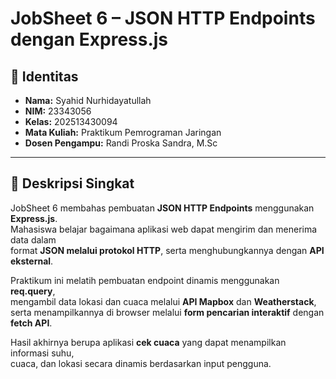 # JobSheet 6 – JSON HTTP Endpoints dengan Express.js

## 🪪 Identitas

- **Nama:** Syahid Nurhidayatullah
- **NIM:** 23343056
- **Kelas:** 202513430094
- **Mata Kuliah:** Praktikum Pemrograman Jaringan
- **Dosen Pengampu:** Randi Proska Sandra, M.Sc

---

## 📖 Deskripsi Singkat

JobSheet 6 membahas pembuatan **JSON HTTP Endpoints** menggunakan **Express.js**.  
Mahasiswa belajar bagaimana aplikasi web dapat mengirim dan menerima data dalam  
format **JSON melalui protokol HTTP**, serta menghubungkannya dengan **API eksternal**.

Praktikum ini melatih pembuatan endpoint dinamis menggunakan **req.query**,  
mengambil data lokasi dan cuaca melalui **API Mapbox** dan **Weatherstack**,  
serta menampilkannya di browser melalui **form pencarian interaktif** dengan **fetch API**.

Hasil akhirnya berupa aplikasi **cek cuaca** yang dapat menampilkan informasi suhu,  
cuaca, dan lokasi secara dinamis berdasarkan input pengguna.
